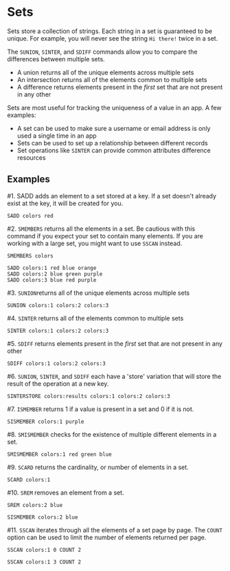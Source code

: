 # Sets

Sets store a collection of strings. Each string in a set is guaranteed to be unique. For example, you will never see the string `Hi there!` twice in a set.

The `SUNION`, `SINTER`, and `SDIFF` commands allow you to compare the differences between multiple sets.

- A union returns all of the unique elements across multiple sets
- An intersection returns all of the elements common to multiple sets
- A difference returns elements present in the _first_ set that are not present in any other

Sets are most useful for tracking the uniqueness of a value in an app. A few examples:

- A set can be used to make sure a username or email address is only used a single time in an app
- Sets can be used to set up a relationship between different records
- Set operations like `SINTER` can provide common attributes difference resources

## Examples

#1. SADD adds an element to a set stored at a key. If a set doesn't already exist at the key, it will be created for you.

```
SADD colors red
```

#2. `SMEMBERS` returns all the elements in a set. Be cautious with this command if you expect your set to contain many elements. If you are working with a large set, you might want to use `SSCAN` instead.

```
SMEMBERS colors
```

```
SADD colors:1 red blue orange
SADD colors:2 blue green purple
SADD colors:3 blue red purple
```

#3. `SUNION`returns all of the unique elements across multiple sets

```
SUNION colors:1 colors:2 colors:3
```

#4. `SINTER` returns all of the elements common to multiple sets

```
SINTER colors:1 colors:2 colors:3
```

#5. `SDIFF` returns elements present in the _first_ set that are not present in any other

```
SDIFF colors:1 colors:2 colors:3
```

#6. `SUNION`, `SINTER`, and `SDIFF` each have a 'store' variation that will store the result of the operation at a new key.

```
SINTERSTORE colors:results colors:1 colors:2 colors:3
```

#7. `ISMEMBER` returns 1 if a value is present in a set and 0 if it is not.

```
SISMEMBER colors:1 purple
```

#8. `SMISMEMBER` checks for the existence of multiple different elements in a set.

```
SMISMEMBER colors:1 red green blue
```

#9. `SCARD` returns the cardinality, or number of elements in a set.

```
SCARD colors:1

```

#10. `SREM` removes an element from a set.

```
SREM colors:2 blue

SISMEMBER colors:2 blue
```

#11. `SSCAN` iterates through all the elements of a set page by page. The `COUNT` option can be used to limit the number of elements returned per page.

```
SSCAN colors:1 0 COUNT 2

SSCAN colors:1 3 COUNT 2
```
